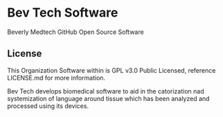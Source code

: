 # Bev Tech Software
Beverly Medtech GitHub Open Source Software

## License

This Organization Software within is GPL v3.0 Public Licensed, reference LICENSE.md for more information.

Bev Tech develops biomedical software to aid in the catorization nad systemization of language around tissue which has been analyzed and processed using its devices.  

